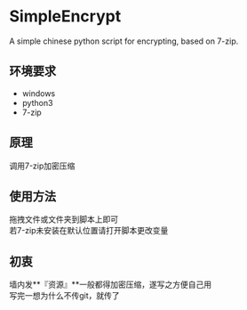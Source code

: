 # SimpleEncrypt
A simple chinese python script for encrypting, based on 7-zip.

## 环境要求  
- windows
- python3
- 7-zip

## 原理   
调用7-zip加密压缩   

## 使用方法   
拖拽文件或文件夹到脚本上即可   
若7-zip未安装在默认位置请打开脚本更改变量  

## 初衷  
墙内发**『资源』**一般都得加密压缩，遂写之方便自己用  
写完一想为什么不传git，就传了  
